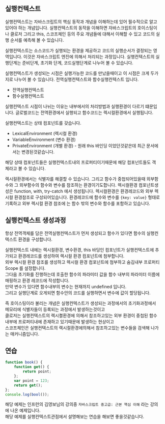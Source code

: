 ## 실행컨텍스트
실행컨텍스트는 자바스크립트의 핵심 동작과 개념을 이해하는데 있어 필수적으로 알고 있어야 하는 개념입니다. 실행컨텍스트의 동작을 이해하면 자바스크립트의 호이스팅이나 클로저 그리고 this, 스코프체인 등의 주요 개념들에 대해서 이해할 수 있고 코드의 실행 순서를 예측해 볼 수 있습니다.
  
실행컨텍스트는 소스코드가 실행되는 환경을 제공하고 코드의 실행순서가 결정되는 영역입니다. 이것은 자바스크립트 엔진에 의해서 처리되는 과정입니다. 실행컨텍스트의 실행단계는 준비단계, 초기화 단계, 코드실행단계로 나누어 볼 수 있습니다. 
  
실행컨텍스트가 생성되는 시점은 실행가능한 코드를 만났을때이고 이 시점은 크게 두가지로 나누어 볼 수 있습니다. 전역실행컨텍스트와 함수실행컨텍스트 입니다.
- 전역실행컨텍스트
- 함수실행컨텍스트

실행컨텍스트 시점이 나뉘는 이유는 내부에서의 처리방법과 실행환경이 다르기 떄문입니다. 글로벌코드는 전역환경에서 실행되고 함수코드는 렉시컬환경에서 실행됩니다.
  
실행컨텍스트는 상태 컴포넌트를 갖습니다.

- LexicalEnvironment (렉시컬 환경)
- VariableEnvironment (변수 환경)
- PrivateEnvironment (개별 환경) - 원래 this 바인딩 이었던것같은데 최근 문서에서는 변경된것같습니다.
  
해당 상태 컴포넌트들은 실행컨텍스트내의 프로퍼티이기때문에 해당 컴포넌트들도 객체라고 볼 수 있습니다.
  
렉시컬환경에서는 식별자를 해결할 수 있습니다. 그리고 함수가 중첩되어있을때 외부함수와 그 외부함수의 함수와 변수를 참조하는 환경이기도합니다. 렉시컬환경 컴포넌트생성은 function, with, try-catch 에서 생성됩니다. 렉시컬환경은 환경레코드와 외부 렉시컬 환경참조로 구성되어있습니다. 환경레코드에 함수와 변수를 `{key: value}` 형태로 기록하고 외부 렉시컬 환경 참조에 는 함수 밖의 변수와 함수를 포함하고 있습니다.

## 실행컨텍스트 생성과정
항상 전역객체를 담은 전역실행컨텍스트가 먼저 생성되고 함수가 있다면 함수의 실행컨텍스트 환경을 구성합니다. 
  
실행컨텍스트 내에는 렉시컬환경, 변수환경, this 바딩인 컴포넌트가 실행컨텍스트에 추가되고 환경레코드를 생성하여 렉시컬 환경 컴포넌트에 첨부합니다.  
외부 렉시컬 환경 참조를 생성하고 렉시컬 환경 컴포넌트에 첨부하고 숨김내부 프로퍼티 Scope 를 설정합니다.  
그다음 초기화를 진행하는데 호출한 함수의 파라미터 값을 함수 내부의 파라미터 이름에 매핑하고 환경 레코드에 작성합니다.  
만약 변수가 있다면 함수내부의 변수는 현재까지 undefined 입니다.  
그리고 실행단계로 오게되면 함수안의 코드를 실행하면서 변수에 값이 할당됩니다.

즉 호이스팅이라 불리는 개념은 실행컨텍스트가 생성되는 과정에서의 초기화과정에서 메모리에 식별자들이 등록되는 과정에서 발생하는것이고  
클로저는 실행컨텍스트의 렉시켤환경에 의해서 참조하고있는 외부 환경이 중첩된 함수 내부에 프로퍼티내에 존재하고 있기때문에 발생하는 현상이고   
스코프체인은 실행컨텍스트의 렉시컬환경에의해서 참조하고있는 변수들을 검색해 나가는 매커니즘입니다.


## 연습
```js
function book() {
    function get() {
        return point;
    };
    var point = 123;
    return get();
};
console.log(bool());
```
해당 예제는 인프런의 김영보님의 강의중 `자바스크립트 중고급: 근본 핵심 이해` 라는 강의에 나온 예제입니다.  
해당 예제를 실행컨텍스트관점에서 설명해보는 연습을 해보면 좋을것같습니다.
